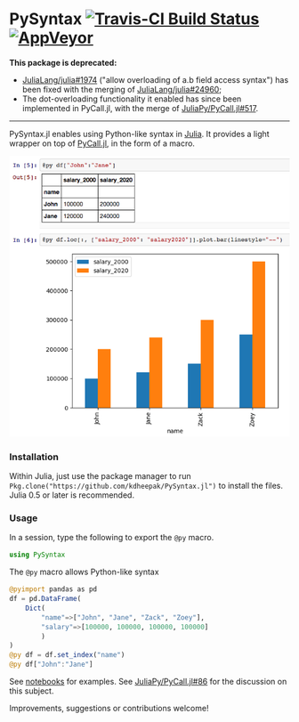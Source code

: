 # PySyntax [![Travis-CI Build Status](https://travis-ci.org/kdheepak/PySyntax.jl.svg?branch=master)](https://travis-ci.org/kdheepak/PySyntax.jl) [![AppVeyor](https://img.shields.io/appveyor/ci/gruntjs/grunt.svg)](https://ci.appveyor.com/project/kdheepak/pysyntax-jl)

**This package is deprecated:**
- [JuliaLang/julia#1974](https://github.com/JuliaLang/julia/issues/1974) ("allow overloading of a.b field access syntax") has been fixed with the merging of [JuliaLang/julia#24960](https://github.com/JuliaLang/julia/pull/24960);
- The dot-overloading functionality it enabled has since been implemented in PyCall.jl, with the merge of [JuliaPy/PyCall.jl#517](https://github.com/JuliaPy/PyCall.jl/pull/517).

----

PySyntax.jl enables using Python-like syntax in [Julia](https://github.com/JuliaLang/julia).
It provides a light wrapper on top of [PyCall.jl](https://github.com/JuliaPy/PyCall.jl), in the form of a macro.

![](./img/screenshot.png)

### Installation

Within Julia, just use the package manager to run `Pkg.clone("https://github.com/kdheepak/PySyntax.jl")` to install the files.
Julia 0.5 or later is recommended.

### Usage

In a session, type the following to export the `@py` macro.

```julia
using PySyntax
```

The `@py` macro allows Python-like syntax

```julia
@pyimport pandas as pd
df = pd.DataFrame(
    Dict(
        "name"=>["John", "Jane", "Zack", "Zoey"],
        "salary"=>[100000, 100000, 100000, 100000]
        )
)
@py df = df.set_index("name")
@py df["John":"Jane"]
```

See [notebooks](./notebooks/PySyntax.jl.ipynb) for examples. See [JuliaPy/PyCall.jl#86](https://github.com/JuliaPy/PyCall.jl/issues/86) for the discussion on this subject.

Improvements, suggestions or contributions welcome!

